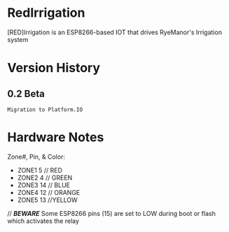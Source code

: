 # RedIrrigation

[RED]Irrigation is an ESP8266-based IOT that drives RyeManor's Irrigation system

# Version History

## 0.2 Beta
    Migration to Platform.IO

# Hardware Notes

 Zone#, Pin, & Color:
-  ZONE1 5  // RED
-  ZONE2 4  // GREEN
-  ZONE3 14 // BLUE
-  ZONE4 12 // ORANGE
-  ZONE5 13 //YELLOW


// ***BEWARE*** Some ESP8266 pins (15) are set to LOW during boot or flash which activates the relay
